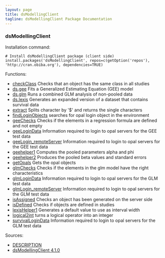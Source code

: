 ```yaml
---
layout: page
title: dsModellingClient
tagline: dsModellingClient Package Documentation
---
```



### dsModellingClient

Installation command:

	# Install dsModellingClient package (client side)
	install.packages('dsModellingClient', repos=c(getOption('repos'), 'http://cran.obiba.org'), dependencies=TRUE)

Functions:


* [checkClass](checkClass.html) Checks that an object has the same class in all studies
* [ds.gee](ds.gee.html) Fits a Generalized Estimating Equation (GEE) model
* [ds.glm](ds.glm.html) Runs a combined GLM analysis of non-pooled data
* [ds.lexis](ds.lexis.html) Generates an expanded version of a dataset that contains survival data
* [extract](extract.html) Splits character by '$' and returns the single characters
* [findLoginObjects](findLoginObjects.html) searches for opal login object in the environment
* [geeChecks](geeChecks.html) Checks if the elements in a regression formula are defined and not empty
* [geeLoginData](geeLoginData.html) Information required to login to opal servers for the GEE test data
* [geeLogin_remoteServer](geeLogin_remoteServer.html) Information required to login to opal servers for the GEE test data
* [geehelper1](geehelper1.html) Computes the pooled parameters alpha and phi
* [geehelper2](geehelper2.html) Produces the pooled beta values and standard errors
* [getOpals](getOpals.html) Gets the opal objects
* [glmChecks](glmChecks.html) Checks if the elements in the glm model have the right characteristics
* [glmLoginData](glmLoginData.html) Information required to login to opal servers for the GLM test data
* [glmLogin_remoteServer](glmLogin_remoteServer.html) Information required to login to opal servers for the GLM test data
* [isAssigned](isAssigned.html) Checks an object has been generated on the server side
* [isDefined](isDefined.html) Checks if objects are defined in studies
* [lexisHelper1](lexisHelper1.html) Generates a default value to use as interval width
* [logical2int](logical2int.html) turns a logical operator into an integer
* [survivalLoginData](survivalLoginData.html) Information required to login to opal servers for the GLM test data

Sources:

* [DESCRIPTION](https://raw.github.com/datashield/dsModellingClient/4.1.0/DESCRIPTION)
* [dsModellingClient 4.1.0](https://github.com/datashield/dsModellingClient/tree/4.1.0)
